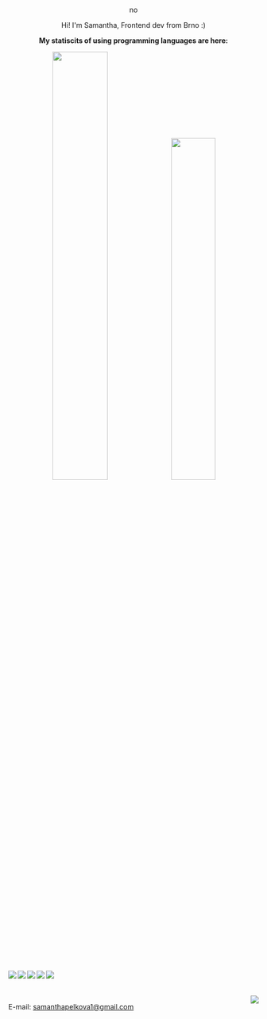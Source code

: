 <div align="center">
 <br>no
  <p>Hi! I'm Samantha, Frontend dev from Brno :)</p>
  <p><strong>My statiscits of using programming languages are here:</strong></p>
  <img width="47%" src="https://github-readme-stats.vercel.app/api?username=samanthapelkova&show_icons=true&theme=radical"/>
  <img width="42%" src="https://github-readme-stats.vercel.app/api/top-langs/?username=samanthapelkova&hide_progress=true"/>
  </div>
  <br/>
  <div>
   <img align="center" src="https://img.shields.io/badge/node.js-6DA55F?style=for-the-badge&logo=node.js&logoColor=white"/>
   <img align="left" src="https://img.shields.io/badge/vuejs-%2335495e.svg?style=for-the-badge&logo=vuedotjs&logoColor=%234FC08D"/>
   <img align="left" src="https://img.shields.io/badge/webstorm-143?style=for-the-badge&logo=webstorm&logoColor=white&color=black"/>
   <img align="left" src="https://img.shields.io/badge/javascript-%23323330.svg?style=for-the-badge&logo=javascript&logoColor=%23F7DF1E"/>
   <img align="left" src="https://img.shields.io/badge/typescript-%23007ACC.svg?style=for-the-badge&logo=typescript&logoColor=white"/>
  </div>
<br/>
<br/>
  <div>
     <img align="right" src="https://komarev.com/ghpvc/?username=SamanthaPelkova&style=for-the-badge"/>
  </div>
    
E-mail: samanthapelkova1@gmail.com
